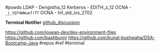 
#pswds 
LDAP - Dengistha_12
Kerberos - EDITH_z_12
OCNA -  `_j_tQ74WWuef!TT`
OCNA - Inf_std_ios_2702


**Terminal Notifier**
[github_discussion](https://gist.github.com/bashbunni/f6b04fc4703903a71ce9f70c58345106)


https://github.com/josean-dev/dev-environment-files 
https://github.com/bashbunni
https://github.com/kunal-kushwaha/DSA-Bootcamp-Java
#repos
#ref
#terminal 